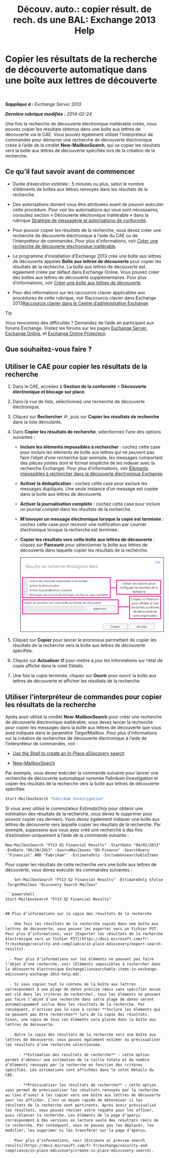 ﻿---
title: 'Découv. auto.: copier résult. de rech. ds une BAL: Exchange 2013 Help'
TOCTitle: Copier les résultats de la recherche de découverte automatique dans une boîte aux lettres de découverte
ms:assetid: bff2ce89-9e6f-494a-bd6a-2f2011507845
ms:mtpsurl: https://technet.microsoft.com/fr-fr/library/Dn624163(v=EXCHG.150)
ms:contentKeyID: 61183336
ms.date: 04/24/2018
mtps_version: v=EXCHG.150
ms.translationtype: HT
---

# Copier les résultats de la recherche de découverte automatique dans une boîte aux lettres de découverte

 

_**Sapplique à :** Exchange Server 2013_

_**Dernière rubrique modifiée :** 2014-02-24_

Une fois la recherche de découverte électronique inaltérable créée, vous pouvez copier les résultats obtenus dans une boîte aux lettres de découverte via le CAE. Vous pouvez également utiliser l’interpréteur de commandes pour démarrer une recherche de découverte électronique créée à l’aide de la cmdlet **New-MailboxSearch**, qui va copier les résultats vers la boîte aux lettres de découverte spécifiée lors de la création de la recherche.

## Ce qu’il faut savoir avant de commencer

  - Durée d’exécution estimée : 5 minutes ou plus, selon le nombre d’éléments de boîtes aux lettres renvoyés dans les résultats de la recherche.

  - Des autorisations doivent vous être attribuées avant de pouvoir exécuter cette procédure. Pour voir les autorisations qui vous sont nécessaires, consultez section « Découverte électronique inaltérable » dans la rubrique [Stratégie de messagerie et autorisations de conformité](messaging-policy-and-compliance-permissions-exchange-2013-help.md).

  - Pour pouvoir copier les résultats de la recherche, vous devez créer une recherche de découverte électronique à l’aide du CAE ou de l’interpréteur de commandes. Pour plus d’informations, voir [Créer une recherche de découverte électronique inaltérable](https://docs.microsoft.com/fr-fr/exchange/security-and-compliance/in-place-ediscovery/create-in-place-ediscovery-search).

  - Le programme d’installation d’Exchange 2013 crée une boîte aux lettres de découverte appelée **Boîte aux lettres de découverte** pour copier les résultats de la recherche. La boîte aux lettres de découverte est également créée par défaut dans Exchange Online. Vous pouvez créer des boîtes aux lettres de découverte supplémentaires. Pour plus d’informations, voir [Créer une boîte aux lettres de découverte](https://docs.microsoft.com/fr-fr/exchange/security-and-compliance/in-place-ediscovery/create-a-discovery-mailbox).

  - Pour des informations sur les raccourcis clavier applicables aux procédures de cette rubrique, voir Raccourcis clavier dans Exchange 2013[Raccourcis clavier dans le Centre d’administration Exchange](keyboard-shortcuts-in-the-exchange-admin-center-exchange-online-protection-help.md).

> [!TIP]  
> Vous rencontrez des difficultés ? Demandez de l’aide en participant aux forums Exchange. Visitez les forums sur les pages <a href="https://go.microsoft.com/fwlink/p/?linkid=60612">Exchange Server</a>, <a href="https://go.microsoft.com/fwlink/p/?linkid=267542">Exchange Online</a>, et <a href="https://go.microsoft.com/fwlink/p/?linkid=285351">Exchange Online Protection</a>.


## Que souhaitez-vous faire ?

## Utiliser le CAE pour copier les résultats de la recherche

1.  Dans le CAE, accédez à **Gestion de la conformité** \> **Découverte électronique et blocage sur place**.

2.  Dans la vue de liste, sélectionnez une recherche de découverte électronique.

3.  Cliquez sur **Rechercher** ![Icône Recherche](images/Dn750895.773574d0-9b92-4cab-9f6b-81532c7418b9(EXCHG.150).gif "Icône Recherche"), puis sur **Copier les résultats de recherche** dans la liste déroulante.

4.  Dans **Copier les résultats de recherche**, sélectionnez l’une des options suivantes :
    
      - **Inclure les éléments impossibles à rechercher** : cochez cette case pour inclure les éléments de boîte aux lettres qui ne peuvent pas faire l’objet d’une recherche (par exemple, les messages comportant des pièces jointes dont le format empêche de les indexer avec la recherche Exchange). Pour plus d’informations, voir [Éléments impossibles à rechercher dans la découverte électronique Exchange](unsearchable-items-in-exchange-ediscovery-exchange-2013-help.md).
    
      - **Activer la déduplication** : cochez cette case pour exclure les messages dupliqués. Une seule instance d’un message est copiée dans la boîte aux lettres de découverte.
    
      - **Activer la journalisation complète** : cochez cette case pour inclure un journal complet dans les résultats de la recherche.
    
      - **M’envoyer un message électronique lorsque la copie est terminée** : cochez cette case pour recevoir une notification par courrier électronique lorsque la recherche est terminée.
    
      - **Copier les résultats vers cette boîte aux lettres de découverte** : cliquez sur **Parcourir** pour sélectionner la boîte aux lettres de découverte dans laquelle copier les résultats de la recherche.
        
        ![Copier les résultats de la recherche](images/Dn624163.875e25ed-8308-408c-92c4-8c76fc9d9bfc(EXCHG.150).gif "Copier les résultats de la recherche")  

5.  Cliquez sur **Copier** pour lancer le processus permettant de copier les résultats de la recherche vers la boîte aux lettres de découverte spécifiée.

6.  Cliquez sur **Actualiser** ![Icône Actualiser](images/Dd353189.85f271ca-32a4-426c-842a-d2172567099d(EXCHG.150).gif "Icône Actualiser") pour mettre à jour les informations sur l’état de copie affiché dans le volet Détails.

7.  Une fois la copie terminée, cliquez sur **Ouvrir** pour ouvrir la boîte aux lettres de découverte et afficher les résultats de la recherche.

## Utiliser l’interpréteur de commandes pour copier les résultats de la recherche

Après avoir utilisé la cmdlet **New-MailboxSearch** pour créer une recherche de découverte électronique inaltérable, vous devez lancer la recherche pour copier les messages dans la boîte aux lettres de découverte que vous avez indiquée dans le paramètre *TargetMailbox*. Pour plus d’informations sur la création de recherches de découverte électronique à l’aide de l’interpréteur de commandes, voir :

  - [Use the Shell to create an In-Place eDiscovery search](https://docs.microsoft.com/fr-fr/exchange/security-and-compliance/in-place-ediscovery/create-in-place-ediscovery-search)

  - [New-MailboxSearch](https://technet.microsoft.com/fr-fr/library/dd298064\(v=exchg.150\))

Par exemple, vous devez exécuter la commande suivante pour lancer une recherche de découverte automatique nommée *Fabrikam Investigation* et copier les résultats de la recherche vers la boîte aux lettres de découverte spécifiée.

```powershell
Start-MailboxSearch "Fabrikam Investigation"
```

Si vous avez utilisé le commutateur *EstimateOnly* pour obtenir une estimation des résultats de la recherche, vous devez le supprimer pour pouvoir copier ces derniers. Vous devez également indiquer une boîte aux lettres de découverte vers laquelle copier les résultats de la recherche. Par exemple, supposons que vous ayez créé une recherche à des fins d’estimation uniquement à l’aide de la commande suivante :

    New-MailboxSearch "FY13 Q2 Financial Results" -StartDate "04/01/2013" -EndDate "06/30/2013" -SourceMailboxes "DG-Finance" -SearchQuery '"Financial" AND "Fabrikam"' -EstimateOnly -IncludeUnsearchableItems

Pour copier les résultats de cette recherche vers une boîte aux lettres de découverte, vous devez exécuter les commandes suivantes :
```
    Set-MailboxSearch "FY13 Q2 Financial Results" -EstimateOnly $false -TargetMailbox "Discovery Search Mailbox"
```
```
```powershell
Start-MailboxSearch "FY13 Q2 Financial Results"
```
```

## Plus d’informations sur la copie des résultats de la recherche

  - Une fois les résultats de la recherche copiés dans une boîte aux lettres de découverte, vous pouvez les exporter vers un fichier PST. Pour plus d’informations, voir [Exporter les résultats de la recherche électronique vers un fichier PST](https://docs.microsoft.com/fr-fr/exchange/security-and-compliance/in-place-ediscovery/export-search-results).

  - Pour plus d’informations sur les éléments ne pouvant pas faire l’objet d’une recherche, voir [Éléments impossibles à rechercher dans la découverte électronique Exchange](unsearchable-items-in-exchange-ediscovery-exchange-2013-help.md).

  - Si vous copiez tout le contenu de la boîte aux lettres correspondant à une plage de dates précise (mais sans spécifier aucun mot-clé dans les critères de recherche), tous les éléments ne pouvant pas faire l’objet d’une recherche dans cette plage de dates seront automatiquement inclus dans les résultats de la recherche. Par conséquent, n’activez pas la case à cocher **Inclure les éléments qui ne peuvent pas être recherchés** lors de la copie des résultats. Sinon, une copie de tous ces éléments sera placée dans la boîte aux lettres de découverte.

  - Outre la copie des résultats de la recherche vers une boîte aux lettres de découverte, vous pouvez également estimer ou prévisualiser les résultats d’une recherche sélectionnée.
    
      - **Estimation des résultats de recherche** : cette option permet d’obtenir une estimation de la taille totale et du nombre d’éléments renvoyés par la recherche en fonction des critères spécifiés. Les estimations sont affichées dans le volet Détails du CAE.
    
      - **Prévisualiser les résultats de recherche** : cette option vous permet de prévisualiser les résultats renvoyés par la recherche au lieu d’avoir à les copier vers une boîte aux lettres de découverte pour les afficher. C’est un moyen rapide de déterminer si les résultats de la recherche sont pertinents. Après avoir prévisualisé les résultats, vous pouvez réviser votre requête pour les affiner, puis relancer la recherche. Les éléments de la page d’aperçu correspondent à des versions en lecture seule des résultats réels de la recherche. Par conséquent, vous ne pouvez pas les déplacer, les modifier, les supprimer ni les transférer sur la page d’aperçu.
    
    Pour plus d’informations, voir [Estimate or preview search results](https://docs.microsoft.com/fr-fr/exchange/security-and-compliance/in-place-ediscovery/create-in-place-ediscovery-search).

